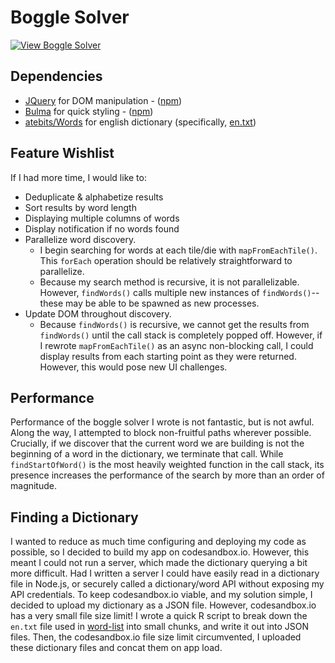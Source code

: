 # Boggle Solver

[![View Boggle Solver](https://codesandbox.io/static/img/play-codesandbox.svg)](https://codesandbox.io/embed/1oy8wlm473?module=%2Fsrc%2Fboggle.js)

## Dependencies

* [JQuery](https://jquery.com) for DOM manipulation - ([npm](https://www.npmjs.com/package/jquery))
* [Bulma](https://bulma.io/) for quick styling - ([npm](https://www.npmjs.com/package/bulma))
* [atebits/Words](https://github.com/atebits/Words) for english dictionary (specifically, [en.txt](https://github.com/atebits/Words/blob/master/Words/en.txt))

## Feature Wishlist

If I had more time, I would like to:

* Deduplicate & alphabetize results
* Sort results by word length
* Displaying multiple columns of words
* Display notification if no words found
* Parallelize word discovery.
  * I begin searching for words at each tile/die with `mapFromEachTile()`. This `forEach` operation should be relatively straightforward to parallelize.
  * Because my search method is recursive, it is not parallelizable. However, `findWords()` calls multiple new instances of `findWords()`--these may be able to be spawned as new processes.
* Update DOM throughout discovery.
  * Because `findWords()` is recursive, we cannot get the results from `findWords()` until the call stack is completely popped off. However, if I rewrote `mapFromEachTile()` as an async non-blocking call, I could display results from each starting point as they were returned. However, this would pose new UI challenges.

## Performance

Performance of the boggle solver I wrote is not fantastic, but is not awful. Along the way, I attempted to block non-fruitful paths wherever possible. Crucially, if we discover that the current word we are building is not the beginning of a word in the dictionary, we terminate that call. While `findStartOfWord()` is the most heavily weighted function in the call stack, its presence increases the performance of the search by more than an order of magnitude.

## Finding a Dictionary

I wanted to reduce as much time configuring and deploying my code as possible, so I decided to build my app on codesandbox.io. However, this meant I could not run a server, which made the dictionary querying a bit more difficult. Had I written a server I could have easily read in a dictionary file in Node.js, or securely called a dictionary/word API without exposing my API credentials. To keep codesandbox.io viable, and my solution simple, I decided to upload my dictionary as a JSON file. However, codesandbox.io has a very small file size limit! I wrote a quick R script to break down the `en.txt` file used in [word-list](https://www.npmjs.com/package/word-list) into small chunks, and write it out into JSON files. Then, the codesandbox.io file size limit circumvented, I uploaded these dictionary files and concat them on app load.
